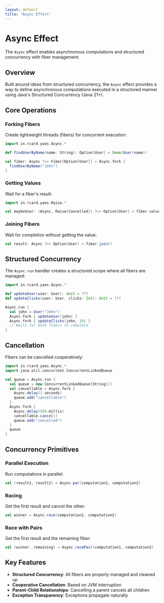 ```yaml
---
layout: default
title: "Async Effect"
---
```


# Async Effect

The `Async` effect enables asynchronous computations and structured concurrency with fiber management.

## Overview

Built around ideas from structured concurrency, the `Async` effect provides a way to define asynchronous computations executed in a structured manner using Java's Structured Concurrency (Java 21+).

## Core Operations

### Forking Fibers

Create lightweight threads (fibers) for concurrent execution:

```scala
import in.rcard.yaes.Async.*

def findUserByName(name: String): Option[User] = Some(User(name))

val fiber: Async ?=> Fiber[Option[User]] = Async.fork { 
  findUserByName("John") 
}
```

### Getting Values

Wait for a fiber's result:

```scala
import in.rcard.yaes.Raise.*

val maybeUser: (Async, Raise[Cancelled]) ?=> Option[User] = fiber.value
```

### Joining Fibers

Wait for completion without getting the value:

```scala
val result: Async ?=> Option[User] = fiber.join()
```

## Structured Concurrency

The `Async.run` handler creates a structured scope where all fibers are managed:

```scala
import in.rcard.yaes.Async.*

def updateUser(user: User): Unit = ???
def updateClicks(user: User, clicks: Int): Unit = ???

Async.run {
  val john = User("John")
  Async.fork { updateUser(john) }
  Async.fork { updateClicks(john, 10) }
  // Waits for both fibers to complete
}
```

## Cancellation

Fibers can be cancelled cooperatively:

```scala
import in.rcard.yaes.Async.*
import java.util.concurrent.ConcurrentLinkedQueue

val queue = Async.run {
  val queue = new ConcurrentLinkedQueue[String]()
  val cancellable = Async.fork {
    Async.delay(2.seconds)
    queue.add("cancellable")
  }
  Async.fork {
    Async.delay(500.millis)
    cancellable.cancel()
    queue.add("cancelled")
  }
  queue
}
```

## Concurrency Primitives

### Parallel Execution

Run computations in parallel:

```scala
val (result1, result2) = Async.par(computation1, computation2)
```

### Racing

Get the first result and cancel the other:

```scala
val winner = Async.race(computation1, computation2)
```

### Race with Pairs

Get the first result and the remaining fiber:

```scala
val (winner, remaining) = Async.racePair(computation1, computation2)
```

## Key Features

- **Structured Concurrency**: All fibers are properly managed and cleaned up
- **Cooperative Cancellation**: Based on JVM interruption
- **Parent-Child Relationships**: Cancelling a parent cancels all children
- **Exception Transparency**: Exceptions propagate naturally
